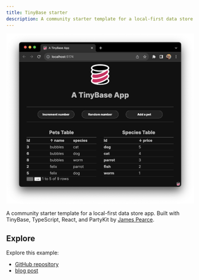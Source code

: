 ```yaml
---
title: TinyBase starter
description: A community starter template for a local-first data store app built with TinyBase, TypeScript, React, and PartyKit
---
```


![TinyBase app](../../../../assets/tinybase-app.png)

A community starter template for a local-first data store app. Built with TinyBase, TypeScript, React, and PartyKit by [James Pearce](https://twitter.com/jamespearce).

## Explore

Explore this example:

- [GitHub repository](https://github.com/tinyplex/tinybase-ts-react-partykit)
- [blog post](https://blog.partykit.io/posts/partykit-meet-tinybase)